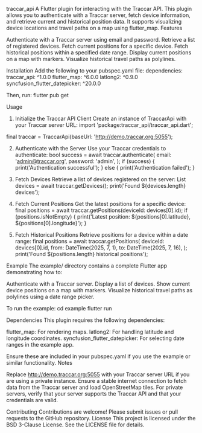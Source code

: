 traccar_api
A Flutter plugin for interacting with the Traccar API. This plugin allows you to authenticate with a Traccar server, fetch device information, and retrieve current and historical position data. It supports visualizing device locations and travel paths on a map using flutter_map.
Features

Authenticate with a Traccar server using email and password.
Retrieve a list of registered devices.
Fetch current positions for a specific device.
Fetch historical positions within a specified date range.
Display current positions on a map with markers.
Visualize historical travel paths as polylines.

Installation
Add the following to your pubspec.yaml file:
dependencies:
  traccar_api: ^1.0.0
  flutter_map: ^6.0.0
  latlong2: ^0.9.0
  syncfusion_flutter_datepicker: ^20.0.0

Then, run:
flutter pub get

Usage
1. Initialize the Traccar API Client
Create an instance of TraccarApi with your Traccar server URL:
import 'package:traccar_api/traccar_api.dart';

final traccar = TraccarApi(baseUrl: 'http://demo.traccar.org:5055');

2. Authenticate with the Server
Use your Traccar credentials to authenticate:
bool success = await traccar.authenticate(
  email: 'admin@traccar.org',
  password: 'admin',
);
if (success) {
  print('Authentication successful');
} else {
  print('Authentication failed');
}

3. Fetch Devices
Retrieve a list of devices registered on the server:
List<TraccarDevice> devices = await traccar.getDevices();
print('Found ${devices.length} devices');

4. Fetch Current Positions
Get the latest positions for a specific device:
final positions = await traccar.getPositions(deviceId: devices[0].id);
if (positions.isNotEmpty) {
  print('Latest position: ${positions[0].latitude}, ${positions[0].longitude}');
}

5. Fetch Historical Positions
Retrieve positions for a device within a date range:
final positions = await traccar.getPositions(
  deviceId: devices[0].id,
  from: DateTime(2025, 7, 1),
  to: DateTime(2025, 7, 16),
);
print('Found ${positions.length} historical positions');

Example
The example/ directory contains a complete Flutter app demonstrating how to:

Authenticate with a Traccar server.
Display a list of devices.
Show current device positions on a map with markers.
Visualize historical travel paths as polylines using a date range picker.

To run the example:
cd example
flutter run

Dependencies
This plugin requires the following dependencies:

flutter_map: For rendering maps.
latlong2: For handling latitude and longitude coordinates.
syncfusion_flutter_datepicker: For selecting date ranges in the example app.

Ensure these are included in your pubspec.yaml if you use the example or similar functionality.
Notes

Replace http://demo.traccar.org:5055 with your Traccar server URL if you are using a private instance.
Ensure a stable internet connection to fetch data from the Traccar server and load OpenStreetMap tiles.
For private servers, verify that your server supports the Traccar API and that your credentials are valid.

Contributing
Contributions are welcome! Please submit issues or pull requests to the GitHub repository.
License
This project is licensed under the BSD 3-Clause License. See the LICENSE file for details.